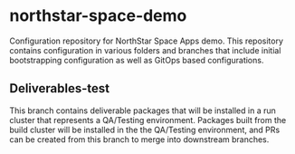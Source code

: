 # northstar-space-demo
Configuration repository for NorthStar Space Apps demo.  This repository contains configuration in various folders and branches
that include initial bootstrapping configuration as well as GitOps based configurations.

## Deliverables-test

This branch contains deliverable packages that will be installed in a run cluster that represents a QA/Testing environment.  Packages built from the
build cluster will be installed in the the QA/Testing environment, and PRs can be created from this branch to merge into downstream branches.
